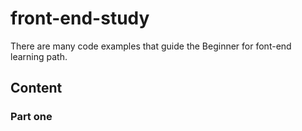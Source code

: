 # front-end-study
There are many code examples that guide the Beginner for font-end learning path. 

## Content

### Part one

